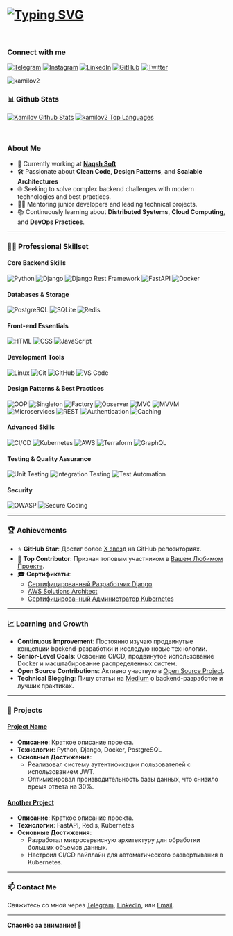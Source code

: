 # [![Typing SVG](https://readme-typing-svg.demolab.com?font=Fira+Code&pause=1000&width=435&lines=Kamilov+Jasur;I+am+a+Senior+Backend+Developer)](https://git.io/typing-svg)

</br>

### Connect with me

[![Telegram](https://img.shields.io/badge/Telegram-%232CA5E0.svg?style=for-the-badge&logo=telegram&logoColor=white)](https://t.me/kamilov_jasur)
[![Instagram](https://img.shields.io/badge/Instagram-%23E4405F.svg?style=for-the-badge&logo=instagram&logoColor=white)](https://www.instagram.com/kamilov__jasur/)
[![LinkedIn](https://img.shields.io/badge/LinkedIn-%230077B5.svg?style=for-the-badge&logo=linkedin&logoColor=white)](https://www.linkedin.com/in/kamilov_jasur/)
[![GitHub](https://img.shields.io/badge/GitHub-181717?style=for-the-badge&logo=github&logoColor=white)](https://github.com/kamilov2)
[![Twitter](https://img.shields.io/badge/Twitter-1DA1F2?style=for-the-badge&logo=twitter&logoColor=white)](https://twitter.com/your_twitter_handle)

<p align="left"> <img src="https://komarev.com/ghpvc/?username=kamilov2&label=Profile%20views&color=0e75b6&style=flat" alt="kamilov2" /> </p>

### 📊 Github Stats

<p>
    <a align="center" href="https://github-readme-stats.vercel.app/api?username=kamilov2&show_icons=true&count_private=true&theme=react&hide_border=true&bg_color=1F222E&title_color=F85D7F&icon_color=F8D866"><img alt="Kamilov Github Stats"
                    src="https://github-readme-stats.vercel.app/api?username=kamilov2&show_icons=true&count_private=true&theme=react&hide_border=true&bg_color=1F222E&title_color=F85D7F&icon_color=F8D866" /></a>
  <a align="center" href="https://denvercoder1-github-readme-stats.vercel.app/api/top-langs/?username=kamilov2&langs_count=8&layout=compact&theme=react&hide_border=true&bg_color=1F222E&title_color=F85D7F&icon_color=F8D866">
    <img alt="kamilov2 Top Languages" src="https://denvercoder1-github-readme-stats.vercel.app/api/top-langs/?username=kamilov2&langs_count=8&layout=compact&theme=react&hide_border=true&bg_color=1F222E&title_color=F85D7F&icon_color=F8D866" /></a>
</p>

</br>

### About Me

- 🔭 Currently working at **[Naqsh Soft](https://naqshsoft.uz)**
- 🛠 Passionate about **Clean Code**, **Design Patterns**, and **Scalable Architectures**
- 🌐 Seeking to solve complex backend challenges with modern technologies and best practices.
- 👨‍🏫 Mentoring junior developers and leading technical projects.
- 📚 Continuously learning about **Distributed Systems**, **Cloud Computing**, and **DevOps Practices**.

---

### 🧑‍💻 Professional Skillset

#### Core Backend Skills

![Python](https://img.shields.io/badge/-Python-3776AB?style=flat-square&logo=Python&logoColor=white)
![Django](https://img.shields.io/badge/-Django-092E20?style=flat-square&logo=Django&logoColor=white)
![Django Rest Framework](https://img.shields.io/badge/DRF-red?style=flat-square&logo=Django)
![FastAPI](https://img.shields.io/badge/FastAPI-009688?style=flat-square&logo=FastAPI&logoColor=white)
![Docker](https://img.shields.io/badge/Docker-2496ED?style=flat-square&logo=Docker&logoColor=white)

#### Databases & Storage

![PostgreSQL](https://img.shields.io/badge/PostgreSQL-336791?style=flat-square&logo=PostgreSQL&logoColor=white)
![SQLite](https://img.shields.io/badge/SQLite-07405E?style=flat-square&logo=SQLite&logoColor=white)
![Redis](https://img.shields.io/badge/Redis-DC382D?style=flat-square&logo=Redis&logoColor=white)

#### Front-end Essentials

![HTML](https://img.shields.io/badge/HTML-5-orange?style=flat-square&logo=html5&logoColor=white)
![CSS](https://img.shields.io/badge/CSS-3-blue?style=flat-square&logo=css3&logoColor=white)
![JavaScript](https://img.shields.io/badge/JavaScript-ES6-yellow?style=flat-square&logo=javascript&logoColor=black)

#### Development Tools

![Linux](https://img.shields.io/badge/Linux-FCC624?style=flat-square&logo=linux&logoColor=black)
![Git](https://img.shields.io/badge/Git-F05032?style=flat-square&logo=git&logoColor=white)
![GitHub](https://img.shields.io/badge/GitHub-181717?style=flat-square&logo=github)
![VS Code](https://img.shields.io/badge/VS_Code-007ACC?style=flat-square&logo=visual-studio-code&logoColor=white)

#### Design Patterns & Best Practices

![OOP](https://img.shields.io/badge/Object--Oriented%20Programming-blue?style=flat-square&logo=java&logoColor=white)
![Singleton](https://img.shields.io/badge/Design%20Pattern-Singleton-blue?style=flat-square&logo=design&logoColor=white)
![Factory](https://img.shields.io/badge/Design%20Pattern-Factory-blue?style=flat-square&logo=design&logoColor=white)
![Observer](https://img.shields.io/badge/Design%20Pattern-Observer-blue?style=flat-square&logo=design&logoColor=white)
![MVC](https://img.shields.io/badge/Architecture-MVC-1F222E?style=flat-square&logo=architecture&logoColor=white)
![MVVM](https://img.shields.io/badge/Architecture-MVVM-1F222E?style=flat-square&logo=architecture&logoColor=white)
![Microservices](https://img.shields.io/badge/Architecture-Microservices-1F222E?style=flat-square&logo=architecture&logoColor=white)
![REST](https://img.shields.io/badge/API-REST-007ACC?style=flat-square&logo=api&logoColor=white)
![Authentication](https://img.shields.io/badge/API%20Security-Authentication-red?style=flat-square&logo=security&logoColor=white)
![Caching](https://img.shields.io/badge/API%20Optimization-Caching-green?style=flat-square&logo=cache&logoColor=white)

#### Advanced Skills

![CI/CD](https://img.shields.io/badge/CI%20%2F%20CD-CI%2FCD-informational?style=flat-square&logo=jenkins&logoColor=white)
![Kubernetes](https://img.shields.io/badge/Kubernetes-326CE5?style=flat-square&logo=kubernetes&logoColor=white)
![AWS](https://img.shields.io/badge/AWS-232F3E?style=flat-square&logo=amazon-aws&logoColor=white)
![Terraform](https://img.shields.io/badge/Terraform-7B42BC?style=flat-square&logo=terraform&logoColor=white)
![GraphQL](https://img.shields.io/badge/GraphQL-E10098?style=flat-square&logo=graphql&logoColor=white)

#### Testing & Quality Assurance

![Unit Testing](https://img.shields.io/badge/Unit%20Testing-4CAF50?style=flat-square&logo=jest&logoColor=white)
![Integration Testing](https://img.shields.io/badge/Integration%20Testing-FF9800?style=flat-square&logo=selenium&logoColor=white)
![Test Automation](https://img.shields.io/badge/Test%20Automation-9C27B0?style=flat-square&logo=automation&logoColor=white)

#### Security

![OWASP](https://img.shields.io/badge/OWASP-ED4C24?style=flat-square&logo=owasp&logoColor=white)
![Secure Coding](https://img.shields.io/badge/Secure%20Coding-607D8B?style=flat-square&logo=security&logoColor=white)

---

### 🏆 Achievements

- ⭐ **GitHub Star**: Достиг более [X звезд](https://github.com/kamilov2?tab=stars) на GitHub репозиториях.
- 🥇 **Top Contributor**: Признан топовым участником в [Вашем Любимом Проекте](https://github.com/your-favorite-project).
- 🎓 **Сертификаты**:
  - [Сертифицированный Разработчик Django](https://www.example.com/certificate)
  - [AWS Solutions Architect](https://www.example.com/certificate)
  - [Сертифицированный Администратор Kubernetes](https://www.example.com/certificate)

---

### 📈 Learning and Growth

- **Continuous Improvement**: Постоянно изучаю продвинутые концепции backend-разработки и исследую новые технологии.
- **Senior-Level Goals**: Освоение CI/CD, продвинутое использование Docker и масштабирование распределенных систем.
- **Open Source Contributions**: Активно участвую в [Open Source Project](https://github.com/open-source-project).
- **Technical Blogging**: Пишу статьи на [Medium](https://medium.com/@yourusername) о backend-разработке и лучших практиках.

---

### 📝 Projects

#### [Project Name](https://github.com/kamilov2/project-name)
- **Описание**: Краткое описание проекта.
- **Технологии**: Python, Django, Docker, PostgreSQL
- **Основные Достижения**:
  - Реализовал систему аутентификации пользователей с использованием JWT.
  - Оптимизировал производительность базы данных, что снизило время ответа на 30%.

#### [Another Project](https://github.com/kamilov2/another-project)
- **Описание**: Краткое описание проекта.
- **Технологии**: FastAPI, Redis, Kubernetes
- **Основные Достижения**:
  - Разработал микросервисную архитектуру для обработки больших объемов данных.
  - Настроил CI/CD пайплайн для автоматического развертывания в Kubernetes.

---

### 📫 Contact Me

Свяжитесь со мной через [Telegram](https://t.me/kamilov_jasur), [LinkedIn](https://www.linkedin.com/in/kamilov_jasur/), или [Email](mailto:your.email@example.com).

---

**Спасибо за внимание! 🚀**

